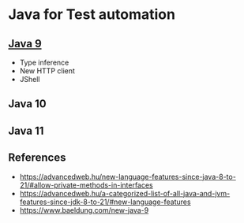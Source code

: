 # Java for Test automation

## [Java 9](https://www.baeldung.com/new-java-9)

- Type inference
- New HTTP client
- JShell

## Java 10

## Java 11


## References

- https://advancedweb.hu/new-language-features-since-java-8-to-21/#allow-private-methods-in-interfaces
- https://advancedweb.hu/a-categorized-list-of-all-java-and-jvm-features-since-jdk-8-to-21/#new-language-features
- https://www.baeldung.com/new-java-9